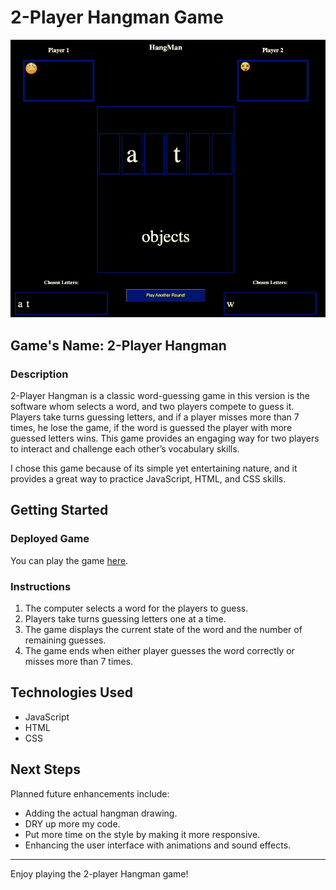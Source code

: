 # 2-Player Hangman Game

![Screenshot](./images/HangMan.png)

## Game's Name: 2-Player Hangman

### Description

2-Player Hangman is a classic word-guessing game in this version is the software whom selects a word, and two players compete to guess it. Players take turns guessing letters, and if a player misses more than 7 times, he lose the game, if the word is guessed the player with more guessed letters wins. This game provides an engaging way for two players to interact and challenge each other’s vocabulary skills.

I chose this game because of its simple yet entertaining nature, and it provides a great way to practice JavaScript, HTML, and CSS skills.

## Getting Started

### Deployed Game

You can play the game [here](https://babujal.github.io/HangMan/).

### Instructions

1. The computer selects a word for the players to guess.
2. Players take turns guessing letters one at a time.
3. The game displays the current state of the word and the number of remaining guesses.
4. The game ends when either player guesses the word correctly or misses more than 7 times.

## Technologies Used

- JavaScript
- HTML
- CSS

## Next Steps

Planned future enhancements include:

- Adding the actual hangman drawing.
- DRY up more my code.
- Put more time on the style by making it more responsive.
- Enhancing the user interface with animations and sound effects.

---

Enjoy playing the 2-player Hangman game!


